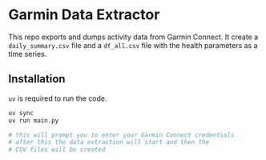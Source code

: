 # Garmin Data Extractor

This repo exports and dumps activity data from Garmin Connect.
It create a `daily_summary.csv` file and a `df_all.csv` file with the health
parameters as a time series.

## Installation

`uv` is required to run the code.

```bash
uv sync
uv run main.py

# this will prompt you to enter your Garmin Connect credentials
# after this the data extraction will start and then the
# CSV files will be created
```
